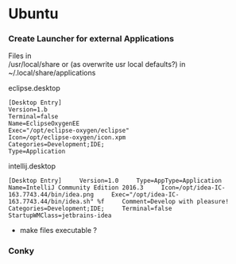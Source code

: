 # Ubuntu

### Create Launcher for external Applications

Files in  
/usr/local/share or \(as overwrite usr local defaults?\) in ~/.local/share/applications

eclipse.desktop

```
[Desktop Entry]
Version=1.b
Terminal=false
Name=EclipseOxygenEE
Exec="/opt/eclipse-oxygen/eclipse"
Icon=/opt/eclipse-oxygen/icon.xpm
Categories=Development;IDE;
Type=Application
```

intellij.desktop

`[Desktop Entry]    
Version=1.0    
Type=AppType=Application    
Name=IntelliJ Community Edition 2016.3    
Icon=/opt/idea-IC-163.7743.44/bin/idea.png    
Exec="/opt/idea-IC-163.7743.44/bin/idea.sh" %f    
Comment=Develop with pleasure!    
Categories=Development;IDE;    
Terminal=false    
StartupWMClass=jetbrains-idea`

* make files executable ?



### Conky





